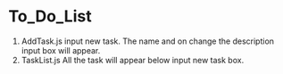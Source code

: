 # To_Do_List

1. AddTask.js input new task. The name and on change the description input box will appear.
2. TaskList.js All the task will appear below input new task box.
